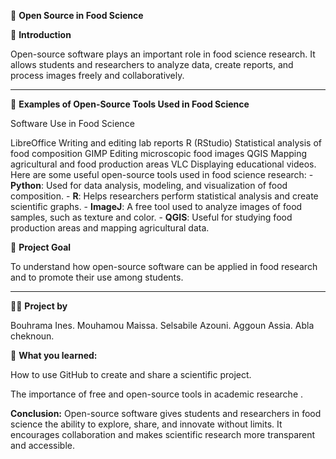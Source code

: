 
🧪 **Open Source in Food Science**

📖 **Introduction**

Open-source software plays an important role in food science research.
It allows students and researchers to analyze data, create reports, and process images freely and collaboratively.


---

🥼 **Examples of Open-Source Tools Used in Food Science**

Software	Use in Food Science

LibreOffice	Writing and editing lab reports
R (RStudio)	Statistical analysis of food composition
GIMP	Editing microscopic food images
QGIS	Mapping agricultural and food production areas
VLC	Displaying educational videos.
Here are some useful open-source tools used in food science research: - **Python**: Used for data analysis, modeling, and visualization of food composition. - **R**: Helps researchers perform statistical analysis and create scientific graphs. - **ImageJ**: A free tool used to analyze images of food samples, such as texture and color. - **QGIS**: Useful for studying food production areas and mapping agricultural data.

🎯 **Project Goal**

To understand how open-source software can be applied in food research and to promote their use among students.


---

👩‍🔬 **Project by**

Bouhrama Ines.
Mouhamou Maissa.
Selsabile Azouni.
Aggoun Assia.
Abla cheknoun.

📍 **What you learned:**

How to use GitHub to create and share a scientific project.

The importance of free and open-source tools in academic researche .


**Conclusion:**
Open-source software gives students and researchers in food science the ability to explore, share, and innovate without limits. It encourages collaboration and makes scientific research more transparent and accessible.

